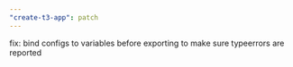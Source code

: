 ```yaml
---
"create-t3-app": patch
---
```


fix: bind configs to variables before exporting to make sure typeerrors are reported

